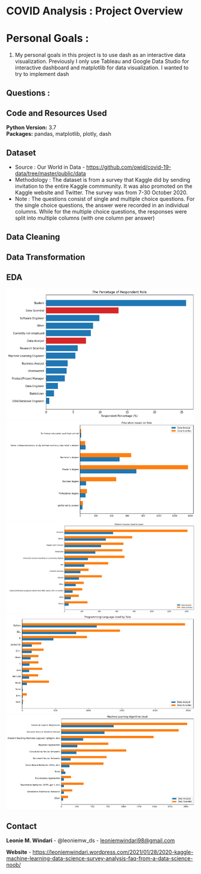 # COVID Analysis : Project Overview

# Personal Goals :
1. My personal goals in this project is to use dash as an interactive data visualization. Previously I only use Tableau and Google Data Studio for interactive dashboard and matplotlib for data visualization. I wanted to try to implement dash
   
## Questions :


## Code and Resources Used 
**Python Version:** 3.7  
**Packages:** pandas, matplotlib, plotly, dash

## Dataset
* Source : Our World in Data - https://github.com/owid/covid-19-data/tree/master/public/data
* Methodology : The dataset is from a survey that Kaggle did by sending invitation to the entire Kaggle commmunity. It was also promoted on the Kaggle website and Twitter. The survey was from 7-30 October 2020. 
* Note : The questions consist of single and multiple choice questions. For the single choice questions, the answer were recorded in an individual columns. While for the multiple choice questions, the responses were split into multiple columns (with one column per answer)

## Data Cleaning


## Data Transformation


## EDA


![alt text](https://github.com/leoniemwindari/data-science-survey/blob/main/index1.png)
![alt text](https://github.com/leoniemwindari/data-science-survey/blob/main/education%20based%20on%20role.png)
![alt text](https://github.com/leoniemwindari/data-science-survey/blob/main/platform%20courses%20usesd%20to%20learn.png)
![alt text](https://github.com/leoniemwindari/data-science-survey/blob/main/programming%20language.png)
![alt text](https://github.com/leoniemwindari/data-science-survey/blob/main/ml%20algorithm%20used.png)


## Contact
**Leonie M. Windari** - @leoniemw_ds - leoniemwindari98@gmail.com

**Website** - https://leoniemwindari.wordpress.com/2021/01/28/2020-kaggle-machine-learning-data-science-survey-analysis-faq-from-a-data-science-noob/





